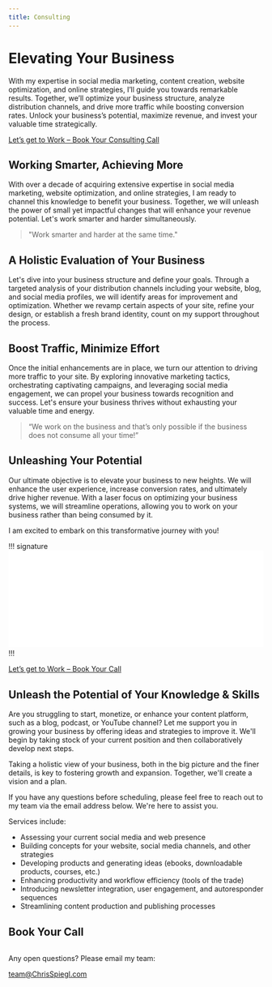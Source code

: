 ```yaml
---
title: Consulting
---
```


# Elevating Your Business

With my expertise in social media marketing, content creation, website optimization, and online strategies, I’ll guide you towards remarkable results. Together, we’ll optimize your business structure, analyze distribution channels, and drive more traffic while boosting conversion rates. Unlock your business’s potential, maximize revenue, and invest your valuable time strategically.

<a class="btn btn-block" href="#booking">Let’s get to Work – Book Your Consulting Call</a>

## Working Smarter, Achieving More

With over a decade of acquiring extensive expertise in social media marketing, website optimization, and online strategies, I am ready to channel this knowledge to benefit your business. Together, we will unleash the power of small yet impactful changes that will enhance your revenue potential. Let's work smarter and harder simultaneously.

> "Work smarter and harder at the same time."

## A Holistic Evaluation of Your Business

Let's dive into your business structure and define your goals. Through a targeted analysis of your distribution channels including your website, blog, and social media profiles, we will identify areas for improvement and optimization. Whether we revamp certain aspects of your site, refine your design, or establish a fresh brand identity, count on my support throughout the process.

## Boost Traffic, Minimize Effort

Once the initial enhancements are in place, we turn our attention to driving more traffic to your site. By exploring innovative marketing tactics, orchestrating captivating campaigns, and leveraging social media engagement, we can propel your business towards recognition and success. Let's ensure your business thrives without exhausting your valuable time and energy.

> “We work on the business and that’s only possible if the business does not consume all your time!”

## Unleashing Your Potential

Our ultimate objective is to elevate your business to new heights. We will enhance the user experience, increase conversion rates, and ultimately drive higher revenue. With a laser focus on optimizing your business systems, we will streamline operations, allowing you to work on your business rather than being consumed by it.

I am excited to embark on this transformative journey with you!

!!! signature
![Chris Spiegl](/assets/images/other/signature-public-white-small.png)
!!!

<a class="btn btn-block" href="#booking">Let’s get to Work – Book Your Call</a>

## Unleash the Potential of Your Knowledge & Skills

Are you struggling to start, monetize, or enhance your content platform, such as a blog, podcast, or YouTube channel? Let me support you in growing your business by offering ideas and strategies to improve it. We'll begin by taking stock of your current position and then collaboratively develop next steps.

Taking a holistic view of your business, both in the big picture and the finer details, is key to fostering growth and expansion. Together, we'll create a vision and a plan.

If you have any questions before scheduling, please feel free to reach out to my team via the email address below. We're here to assist you.

Services include:

- Assessing your current social media and web presence
- Building concepts for your website, social media channels, and other strategies
- Developing products and generating ideas (ebooks, downloadable products, courses, etc.)
- Enhancing productivity and workflow efficiency (tools of the trade)
- Introducing newsletter integration, user engagement, and autoresponder sequences
- Streamlining content production and publishing processes

<div id="booking"></div>

## Book Your Call

<!-- Cal inline embed code begins -->
<div class="cal-scheduling text-center paragraph">
<div style="width:100%; height:100%; overflow:scroll;" id="my-cal-inline"></div>
<script type="application/javascript">(function (C, A, L) { let p = function (a, ar) { a.q.push(ar); }; let d = C.document; C.Cal = C.Cal || function () { let cal = C.Cal; let ar = arguments; if (!cal.loaded) { cal.ns = {}; cal.q = cal.q || []; d.head.appendChild(d.createElement("script")).src = A; cal.loaded = true; } if (ar[0] === L) { const api = function () { p(api, arguments); }; const namespace = ar[1]; api.q = api.q || []; typeof namespace === "string" ? (cal.ns[namespace] = api) && p(api, ar) : p(cal, ar); return; } p(cal, ar); }; })(window, "https://app.cal.com/embed/embed.js", "init"); Cal("init", {origin:"https://app.cal.com"});Cal("inline", {elementOrSelector: "#my-cal-inline", calLink: "chrisspiegl/call", layout: "week_view"}); Cal("ui", {styles: { branding: { brandColor: "#cc5630" } }, hideEventTypeDetails: false, layout: "week_view" });</script>
</div>
<!-- Cal inline embed code ends -->

Any open questions? Please email my team:

<a class="btn btn-block" href="mailto:team@ChrisSpiegl.com?subject=Consulting Inquiry">team@ChrisSpiegl.com</a>
